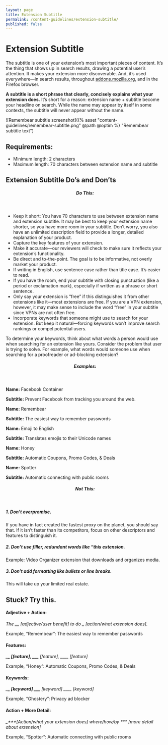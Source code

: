 ```yaml
---
layout: page
title: Extension Subtitle
permalink: /content-guidelines/extension-subtitle/
published: false
---
```


# Extension Subtitle

The subtitle is one of your extension’s most important pieces of content. It’s the thing that shows up in search results, drawing a potential user’s attention. It makes your extension more discoverable. And, it’s used everywhere—in search results, throughout [addons.mozilla.org](https://addons.mozilla.org 'addons.mozilla.org'), and in the Firefox browser.

**A subtitle is a short phrase that clearly, concisely explains what your extension does.** It’s short for a reason: extension name + subtitle become your headline on search. While the name may appear by itself in some contexts, the subtitle will never appear without the name.

<!-- Full Width Image -->
<section class="image-with-caption" markdown="1">

![Remembear subtitle screenshot]({% asset "content-guidelines/remembear-subtitle.png" @path @optim %} "Remembear subtitle text")

</section>

## Requirements:

- Minimum length: 2 characters
- Maximum length: 70 characters between extension name and subtitle

## Extension Subtitle Do’s and Don’ts

<section class="do-this" markdown="1"><header><h5>Do This:</h5></header>

- Keep it short: You have 70 characters to use between extension name and extension subtitle. It may be best to keep your extension name shorter, so you have more room in your subtitle. Don’t worry, you also have an unlimited description field to provide a longer, detailed explanation of your product.
- Capture the key features of your extension.
- Make it accurate—our reviewers will check to make sure it reflects your extension’s functionality.
- Be direct and to-the-point. The goal is to be informative, not overly market your product.
- If writing in English, use sentence case rather than title case. It’s easier to read.
- If you have the room, end your subtitle with closing punctuation (like a period or exclamation mark), especially if written as a phrase or short sentence.
- Only say your extension is “free” if this distinguishes it from other extensions like it—most extensions are free. If you are a VPN extension, however, it may make sense to include the word “free” in your subtitle since VPNs are not often free.
- Incorporate keywords that someone might use to search for your extension. But keep it natural—forcing keywords won’t improve search rankings or compel potential users.

To determine your keywords, think about what words a person would use when searching for an extension like yours. Consider the problem that user is trying to solve. For example, what words would someone use when searching for a proofreader or ad-blocking extension?

<!-- Example (Block) -->
<div class="example" markdown="1">
<header><h5>Examples:</h5></header>

**Name:** Facebook Container

**Subtitle:** Prevent Facebook from tracking you around the web.

**Name:** Remembear

**Subtitle:** The easiest way to remember passwords

**Name:** Emoji to English

**Subtitle:** Translates emojis to their Unicode names

**Name:** Honey

**Subtitle:** Automatic Coupons, Promo Codes, & Deals

**Name:** Spotter

**Subtitle:** Automatic connecting with public rooms

</div>
<!-- END: Example (Block) -->
</section>
<!-- END: Do this -->

<!-- Not this -->
<section class="not-this" markdown="1"><header><h5>Not This:</h5></header>

##### 1. Don’t overpromise.

If you have in fact created the fastest proxy on the planet, you should say that. If it isn’t faster than its competitors, focus on other descriptors and features to distinguish it.

##### 2. Don’t use filler, redundant words like “this extension.

<span class="example">Example: Video Organizer extension that downloads and organizes media.</span>

##### 3. Don’t add formatting like bullets or line breaks.

This will take up your limited real estate.

## Stuck? Try this.

#### Adjective + Action:

_The **\_\_** [adjective/user benefit] to do **\_** [action/what extension does]._

Example, “Remembear”: The easiest way to remember passwords

#### Features:

_\_**\_ [feature], \_\_\_** [feature], \_\_\_\_ [feature]_

Example, “Honey”: Automatic Coupons, Promo Codes, & Deals

#### Keywords:

_\_**\_ [keyword] \_\_\_** [keyword] \_\_\_\_ [keyword]_

Example, “Ghostery”: Privacy ad blocker

#### Action + More Detail:

_\_***[Action/what your extension does] where/how/by *** [more detail about extension]_

Example, “Spotter”: Automatic connecting with public rooms

